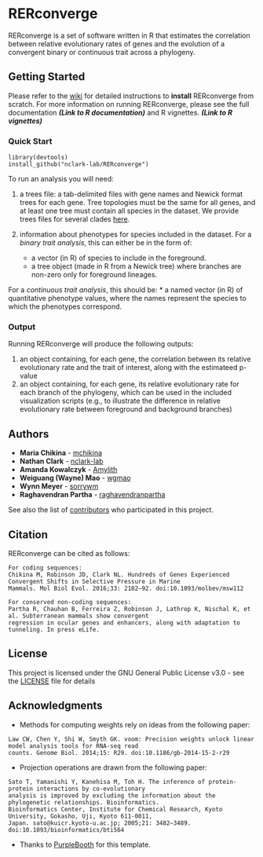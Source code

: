 # RERconverge

RERconverge is a set of software written in R that estimates the correlation between relative evolutionary rates of genes and the evolution of a convergent binary or continuous trait across a phylogeny.

## Getting Started

Please refer to the [wiki](https://github.com/nclark-lab/RERconverge/wiki/Getting-Started) for detailed instructions to **install** RERconverge from scratch. For more information on running RERconverge, please see the full documentation ***(Link to R documentation)*** and R vignettes. ***(Link to R vignettes)***

### Quick Start
```
library(devtools)
install_github("nclark-lab/RERconverge")
```
To run an analysis you will need:
1) a trees file: a tab-delimited files with gene names and Newick format trees for each gene.
Tree topologies must be the same for all genes, and at least one tree must contain all species in the dataset.
We provide trees files for several clades [here](bit.ly/2J2QBnj).

2) information about phenotypes for species included in the dataset.
For a *binary trait analysis*, this can either be in the form of:
    * a vector (in R) of species to include in the foreground.
    * a tree object (made in R from a Newick tree) where branches are non-zero only for foreground lineages.

For a *continuous trait analysis*, this should be:
    * a named vector (in R) of quantitative phenotype values, where the names represent the species to which the phenotypes correspond.


### Output

Running RERconverge will produce the following outputs:
1) an object containing, for each gene, the correlation between its relative evolutionary rate and the trait of interest, along with the estimateed p-value
2) an object containing, for each gene, its relative evolutionary rate for each branch of the phylogeny, which can be used in the included visualization scripts (e.g., to illustrate the difference in relative evolutionary rate between foreground and background branches)


## Authors

* **Maria Chikina** - [mchikina](https://github.com/mchikina)
* **Nathan Clark** - [nclark-lab](https://github.com/nclark-lab)
* **Amanda Kowalczyk** - [Amylith](https://github.com/Amylith)
* **Weiguang (Wayne) Mao** - [wgmao](https://github.com/wgmao)
* **Wynn Meyer** - [sorrywm](https://github.com/sorrywm)
* **Raghavendran Partha** - [raghavendranpartha](https://github.com/raghavendranpartha)

See also the list of [contributors](https://github.com/nclark-lab/RERconverge/contributors) who participated in this project.

## Citation

RERconverge can be cited as follows:

```
For coding sequences:
Chikina M, Robinson JD, Clark NL. Hundreds of Genes Experienced Convergent Shifts in Selective Pressure in Marine 
Mammals. Mol Biol Evol. 2016;33: 2182–92. doi:10.1093/molbev/msw112

For conserved non-coding sequences:
Partha R, Chauhan B, Ferreira Z, Robinson J, Lathrop K, Nischal K, et al. Subterranean mammals show convergent 
regression in ocular genes and enhancers, along with adaptation to tunneling. In press eLife. 

```

## License

This project is licensed under the GNU General Public License v3.0 - see the [LICENSE](LICENSE) file for details

## Acknowledgments

* Methods for computing weights rely on ideas from the following paper:
```
Law CW, Chen Y, Shi W, Smyth GK. voom: Precision weights unlock linear model analysis tools for RNA-seq read
counts. Genome Biol. 2014;15: R29. doi:10.1186/gb-2014-15-2-r29

```
* Projection operations are drawn from the following paper:
```
Sato T, Yamanishi Y, Kanehisa M, Toh H. The inference of protein-protein interactions by co-evolutionary 
analysis is improved by excluding the information about the phylogenetic relationships. Bioinformatics. 
Bioinformatics Center, Institute for Chemical Research, Kyoto University, Gokasho, Uji, Kyoto 611-0011, 
Japan. sato@kuicr.kyoto-u.ac.jp; 2005;21: 3482–3489. doi:10.1093/bioinformatics/bti564

```
* Thanks to [PurpleBooth](https://github.com/PurpleBooth) for this template.
